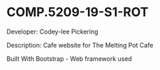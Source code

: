 # COMP.5209-19-S1-ROT
Developer: Codey-lee Pickering

Description: Cafe website for The Melting Pot Cafe

Built With
Bootstrap - Web framework used
